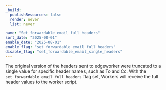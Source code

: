 ```yaml
---
_build:
  publishResources: false
  render: never
  list: never

name: "Set forwardable email full headers"
sort_date: "2025-08-01"
enable_date: "2025-08-01"
enable_flag: "set_forwardable_email_full_headers"
disable_flag: "set_forwardable_email_single_headers"
---
```


The original version of the headers sent to edgeworker were truncated to a
single value for specific header names, such as To and Cc. With the
`set_forwardable_email_full_headers` flag set, Workers will receive the full
header values to the worker script.
